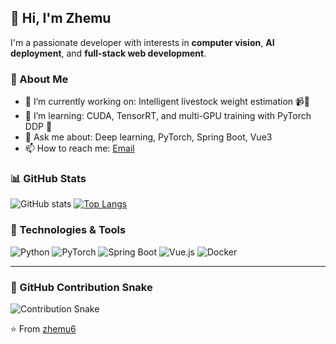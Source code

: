 ## 👋 Hi, I'm Zhemu

I'm a passionate developer with interests in **computer vision**, **AI deployment**, and **full-stack web development**.

### 💼 About Me
- 🔭 I’m currently working on: Intelligent livestock weight estimation 📹🐄
- 🌱 I’m learning: CUDA, TensorRT, and multi-GPU training with PyTorch DDP 🚀
- 💬 Ask me about: Deep learning, PyTorch, Spring Boot, Vue3
- 📫 How to reach me: [Email](mailto:1137800445@qq.com) 

### 📊 GitHub Stats
![GitHub stats](https://github-readme-stats.vercel.app/api?username=zhemu6&count_private=true&theme=blueberry&show_icons=true)
[![Top Langs](https://github-readme-stats.vercel.app/api/top-langs/?username=zhemu6&layout=compact&langs_count=8&theme=blueberry)](https://github.com/anuraghazra/github-readme-stats)

### 🔧 Technologies & Tools
![Python](https://img.shields.io/badge/Python-3776AB?logo=python&logoColor=white)
![PyTorch](https://img.shields.io/badge/PyTorch-EE4C2C?logo=pytorch&logoColor=white)
![Spring Boot](https://img.shields.io/badge/SpringBoot-6DB33F?logo=spring-boot&logoColor=white)
![Vue.js](https://img.shields.io/badge/Vue.js-35495E?logo=vue.js&logoColor=4FC08D)
![Docker](https://img.shields.io/badge/Docker-2496ED?logo=docker&logoColor=white)

---

### 🐍 GitHub Contribution Snake

![Contribution Snake](https://raw.githubusercontent.com/zhemu6/zhemu6/output/github-contribution-grid-snake.svg)

<!-- Footer -->
⭐️ From [zhemu6](https://github.com/zhemu6)
